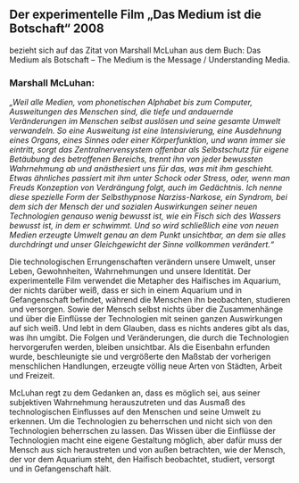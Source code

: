 ## Der experimentelle Film „Das Medium ist die Botschaft“ 2008

bezieht sich auf das Zitat von Marshall McLuhan aus dem Buch: Das Medium als Botschaft – The Medium is the Message / Understanding Media.


### Marshall McLuhan: 

_„Weil alle Medien, vom phonetischen Alphabet bis zum Computer, Ausweitungen des Menschen sind, die tiefe und andauernde Veränderungen im Menschen selbst auslösen und seine gesamte Umwelt verwandeln. So eine Ausweitung ist eine Intensivierung, eine Ausdehnung eines Organs, eines Sinnes oder einer Körperfunktion, und wann immer sie eintritt, sorgt das Zentralnervensystem offenbar als Selbstschutz für eigene Betäubung des  betroffenen Bereichs, trennt ihn von jeder bewussten Wahrnehmung ab und anästhesiert uns für das, was mit ihm geschieht. Etwas ähnliches passiert mit ihm unter Schock oder Stress, oder, wenn man Freuds Konzeption von Verdrängung folgt, auch im Gedächtnis. Ich nenne diese spezielle Form der Selbsthypnose Narziss-Narkose, ein Syndrom, bei dem sich der Mensch der und sozialen Auswirkungen seiner neuen Technologien genauso wenig bewusst ist, wie ein Fisch sich des Wassers bewusst ist, in dem er schwimmt. Und so wird schließlich eine von neuen Medien erzeugte Umwelt genau an dem Punkt unsichtbar, an dem sie alles durchdringt und unser Gleichgewicht der Sinne vollkommen verändert.“_

Die technologischen Errungenschaften verändern unsere Umwelt, unser Leben, Gewohnheiten, Wahrnehmungen und unsere Identität. Der experimentelle Film verwendet die Metapher des Haifisches im Aquarium, der nichts darüber weiß, dass er sich in einem Aquarium und in Gefangenschaft befindet, während die Menschen ihn beobachten, studieren und versorgen. Sowie der Mensch selbst nichts über die Zusammenhänge und über die Einflüsse der Technologien mit seinen ganzen Auswirkungen auf  sich weiß. Und lebt in dem Glauben, dass es nichts anderes gibt als das, was ihn umgibt. Die Folgen und Veränderungen, die durch die Technologien hervorgerufen werden, bleiben unsichtbar. Als die Eisenbahn erfunden wurde, beschleunigte sie und vergrößerte den Maßstab der vorherigen menschlichen Handlungen, erzeugte völlig neue Arten von Städten, Arbeit und Freizeit.

McLuhan regt zu dem Gedanken an, dass es möglich sei, aus seiner subjektiven Wahrnehmung herauszutreten und das Ausmaß des technologischen Einflusses auf den Menschen und seine Umwelt zu erkennen.  Um die Technologien zu beherrschen und nicht sich von den Technologien beherrschen zu lassen. Das Wissen über die Einflüsse der Technologien macht eine eigene Gestaltung möglich, aber dafür muss der Mensch aus sich heraustreten und von außen betrachten, wie der Mensch, der vor dem Aquarium steht, den Haifisch beobachtet, studiert, versorgt und in Gefangenschaft hält. 



